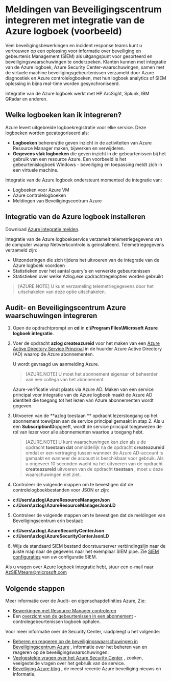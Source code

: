 <properties
   pageTitle="Meldingen van Beveiligingscentrum Azure integreren met integratie van de Azure logboek (voorbeeld) | Microsoft Azure"
   description="Dit artikel helpt u aan de slag met meldingen van Beveiligingscentrum integreren met integratie van de Azure logboek."
   services="security-center"
   documentationCenter="na"
   authors="TerryLanfear"
   manager="MBaldwin"
   editor=""/>

<tags
   ms.service="security-center"
   ms.devlang="na"
   ms.topic="article"
   ms.tgt_pltfrm="na"
   ms.workload="na"
   ms.date="08/08/2016"
   ms.author="terrylan"/>

# <a name="integrating-security-center-alerts-with-azure-log-integration-preview"></a>Meldingen van Beveiligingscentrum integreren met integratie van de Azure logboek (voorbeeld)

Veel beveiligingsbewerkingen en incident response teams kunt u vertrouwen op een oplossing voor informatie over beveiliging en gebeurtenis Management (SIEM) als uitgangspunt voor gesorteerd en beveiligingswaarschuwingen te onderzoeken. Klanten kunnen met integratie van de Azure logboek, Azure Security Center-waarschuwingen, samen met de virtuele machine beveiligingsgebeurtenissen verzameld door Azure diagnostiek en Azure controlelogboeken, met hun logboek analytics of SIEM oplossing in bijna real-time worden gesynchroniseerd.

Integratie van de Azure logboek werkt met HP ArcSight, Splunk, IBM QRadar en anderen.

## <a name="what-logs-can-i-integrate"></a>Welke logboeken kan ik integreren?

Azure levert uitgebreide logboekregistratie voor elke service. Deze logboeken worden gecategoriseerd als:

- **Logboeken** beheren/die geven inzicht in de activiteiten van Azure Resource Manager maken, bijwerken en verwijderen.
- **Gegevens vlak logboeken** die geven inzicht in de gebeurtenissen bij het gebruik van een resource Azure. Een voorbeeld is het gebeurtenislogboek Windows - beveiliging en toepassing meldt zich in een virtuele machine.

Integratie van de Azure logboek ondersteunt momenteel de integratie van:

- Logboeken voor Azure VM
- Azure controlelogboeken
- Meldingen van Beveiligingscentrum Azure

## <a name="install-azure-log-integration"></a>Integratie van de Azure logboek installeren

Download [Azure integratie melden](https://www.microsoft.com/download/details.aspx?id=53324).

Integratie van de Azure logboekservice verzamelt telemetriegegevens van de computer waarop Netwerkcontrole is geïnstalleerd.  Telemetriegegevens verzameld zijn:

- Uitzonderingen die zich tijdens het uitvoeren van de integratie van de Azure logboek voordoen
- Statistieken over het aantal query's en verwerkte gebeurtenissen
- Statistieken over welke Azlog.exe opdrachtregelopties worden gebruikt

> [AZURE.NOTE] U kunt verzameling telemetriegegevens door het uitschakelen van deze optie uitschakelen.

## <a name="integrate-azure-audit-logs-and-security-center-alerts"></a>Audit- en Beveiligingscentrum Azure waarschuwingen integreren

1. Open de opdrachtprompt en **cd** in **c:\Program Files\Microsoft Azure logboek integratie**.

2. Voer de opdracht **azlog createazureid** voor het maken van een [Azure Active Directory Service Principal](../active-directory/active-directory-application-objects.md) in de huurder Azure Active Directory (AD) waarop de Azure abonnementen.

    U wordt gevraagd uw aanmelding Azure.

    > [AZURE.NOTE] U moet het abonnement eigenaar of beheerder van een collega van het abonnement.

    Azure-verificatie vindt plaats via Azure AD.  Maken van een service principal voor integratie van de Azure logboek maakt de Azure AD identiteit die toegang tot het lezen van Azure abonnementen wordt gegeven.

3. Uitvoeren van de **azlog toestaan <SubscriptionID> ** opdracht lezerstoegang op het abonnement toewijzen aan de service principal gemaakt in stap 2. Als u een **SubscriptionID**opgeeft, wordt de service principal toegewezen de rol van lezer voor alle abonnementen waartoe u toegang hebt.

    > [AZURE.NOTE] U kunt waarschuwingen kan zien als u de opdracht **toestaan dat** onmiddellijk na de opdracht **createazureid** omdat er een vertraging tussen wanneer de Azure AD-account is gemaakt en wanneer de account is beschikbaar voor gebruik. Als u ongeveer 10 seconden wacht na het uitvoeren van de opdracht **createazureid** uitvoeren van de opdracht **toestaan** , moet u deze waarschuwingen niet ziet.

4. Controleer de volgende mappen om te bevestigen dat de controlelogboekbestanden voor JSON er zijn:

  - **c:\Users\azlog\AzureResourceManagerJson**
  - **c:\Users\azlog\AzureResourceManagerJsonLD**

5. Controleer de volgende mappen om te bevestigen dat de meldingen van Beveiligingscentrum erin bestaat:

  - **c:\Users\azlog\ AzureSecurityCenterJson**
  - **c:\Users\azlog\AzureSecurityCenterJsonLD**

6. Wijs de standaard SIEM bestand doorstuurserver verbindingslijn naar de juiste map naar de gegevens naar het exemplaar SIEM pipe. Zie [SIEM configuraties](https://azsiempublicdrops.blob.core.windows.net/drops/ALL.htm) van uw configuratie SIEM.

Als u vragen over Azure logboek integratie hebt, stuur een e-mail naar [AzSIEMteam@microsoft.com](mailto:AzSIEMteam@microsoft.com)

## <a name="next-steps"></a>Volgende stappen

Meer informatie over de Audit- en eigenschapdefinities Azure, Zie:

- [Bewerkingen met Resource Manager controleren](../resource-group-audit.md)
- Een [overzicht van de gebeurtenissen in een abonnement](https://msdn.microsoft.com/library/azure/dn931934.aspx) - controlegebeurtenissen logboek ophalen.

Voor meer informatie over de Security Center, raadpleegt u het volgende:

- [Beheren en reageren op de beveiligingswaarschuwingen in Beveiligingscentrum Azure](security-center-managing-and-responding-alerts.md) , informatie over het beheren van en reageren op de beveiligingswaarschuwingen.
- [Veelgestelde vragen over het Azure Security Center](security-center-faq.md) , zoeken, veelgestelde vragen over het gebruik van de service.
- [Beveiliging Azure blog](http://blogs.msdn.com/b/azuresecurity/) , de meest recente Azure beveiliging nieuws en informatie.

